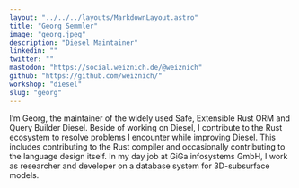 ```yaml
---
layout: "../../../layouts/MarkdownLayout.astro"
title: "Georg Semmler"
image: "georg.jpeg"
description: "Diesel Maintainer"
linkedin: ""
twitter: ""
mastodon: "https://social.weiznich.de/@weiznich"
github: "https://github.com/weiznich/"
workshop: "diesel"
slug: "georg"
---
```


I’m Georg, the maintainer of the widely used Safe, Extensible Rust ORM and Query Builder Diesel. Beside of working on Diesel, I contribute to the Rust ecosystem to resolve problems I encounter while improving Diesel. This includes contributing to the Rust compiler and occasionally contributing to the language design itself. In my day job at GiGa infosystems GmbH, I work as researcher and developer on a database system for 3D-subsurface models.